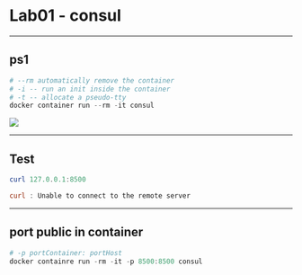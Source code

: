# Lab01 - consul

---

## ps1
````ps1
# --rm automatically remove the container
# -i -- run an init inside the container
# -t -- allocate a pseudo-tty
docker container run --rm -it consul
````
[<img src="https://i.imgur.com/Yr6whAq.png">](https://i.imgur.com/Yr6whAq.png)

---

## Test
````ps1
curl 127.0.0.1:8500

curl : Unable to connect to the remote server
````

---

## port public in container
````ps1
# -p portContainer: portHost
docker containre run -rm -it -p 8500:8500 consul
````
